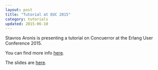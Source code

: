 ```yaml
---
layout: post
title: "Tutorial at EUC 2015"
category: tutorials
updated: 2015-06-10
---
```


Stavros Aronis is presenting a tutorial on Concuerror at the Erlang User Conference 2015.

You can find more info [here](http://www.erlang-factory.com/euc2015/stavros-aronis).

The slides are [here](https://docs.google.com/presentation/d/1dRUQ1jC0NXRyM-6WJWo15n-3hSZ1p7F8fl3X4bdhis8/pub?start=false&loop=false&delayms=60000).